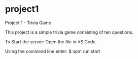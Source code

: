 # project1
Project 1 - Trivia Game

This project is a simple trivia game consisting of ten questions. 

To Start the server:
Open the file in VS Code.

Using the command line enter: $ npm run start
